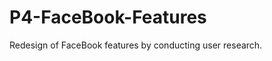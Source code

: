 P4-FaceBook-Features
====================

Redesign of FaceBook features by conducting user research.
